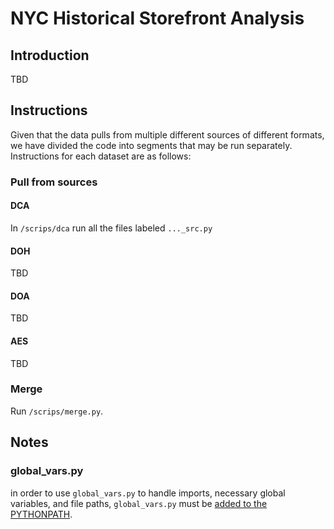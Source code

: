# NYC Historical Storefront Analysis

## Introduction
TBD

## Instructions
Given that the data pulls from multiple different sources of different formats, we have divided the code into segments that may be run separately. Instructions for each dataset are as follows:
### Pull from sources
#### DCA
In `/scrips/dca` run all the files labeled `..._src.py`
#### DOH
TBD
#### DOA
TBD
#### AES
TBD
### Merge
Run `/scrips/merge.py`.

## Notes
### global_vars.py
in order to use `global_vars.py` to handle imports, necessary global variables, and file paths, `global_vars.py` must be [added to the PYTHONPATH](https://stackoverflow.com/questions/3387695/add-to-python-path-mac-os-x).
